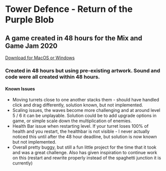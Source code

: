 # Tower Defence - Return of the Purple Blob

## A game created in 48 hours for the Mix and Game Jam 2020

[Download for MacOS or Windows](https://shiggy95.itch.io/tower-defence-return-of-the-purple-blob)

### Created in 48 hours but using pre-existing artwork. Sound and code were all created within 48 hours.

#### Known Issues

- Moving turrets close to one another stacks them - should have handled click and drag differently, solution known, but not implemented.
- Scaling issues, the waves become more challenging and at around level 5 / 6 it can be unplayable. Solution could be to add upgrade options in game, or simple scale down the multiplication of enemies.
- Health Bar issue when restarting level. If your turret loses 100% of health and you restart, the healthbar is not visible - I never actually noticed this until after the 48 hour deadline, but solution is now known but not implemented.
- Overall pretty buggy, but still a fun little project for the time that it took and was a great challenge. Also has given inspiration to continue work on this (restart and rewrite properly instead of the spaghetti junction it is currently)
